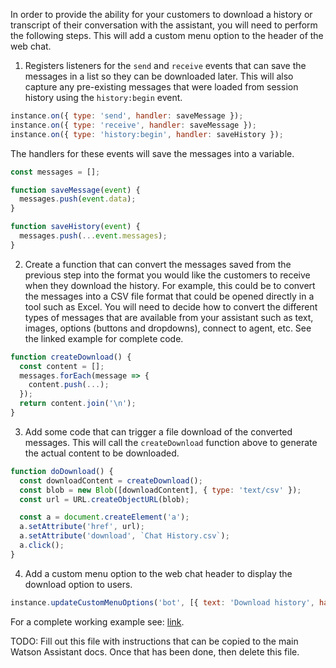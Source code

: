 In order to provide the ability for your customers to download a history or transcript of their conversation with the assistant, you will need to perform the following steps. This will add a custom menu option to the header of the web chat.

1. Registers listeners for the `send` and `receive` events that can save the messages in a list so they can be downloaded later. This will also capture any pre-existing messages that were loaded from session history using the `history:begin` event.
```javascript
instance.on({ type: 'send', handler: saveMessage });
instance.on({ type: 'receive', handler: saveMessage });
instance.on({ type: 'history:begin', handler: saveHistory });
```
The handlers for these events will save the messages into a variable.
```javascript
const messages = [];

function saveMessage(event) {
  messages.push(event.data);
}

function saveHistory(event) {
  messages.push(...event.messages);
}
```
2. Create a function that can convert the messages saved from the previous step into the format you would like the customers to receive when they download the history. For example, this could be to convert the messages into a CSV file format that could be opened directly in a tool such as Excel. You will need to decide how to convert the different types of messages that are available from your assistant such as text, images, options (buttons and dropdowns), connect to agent, etc. See the linked example for complete code.
```javascript
function createDownload() {
  const content = [];
  messages.forEach(message => {
    content.push(...);
  });
  return content.join('\n');
}
```
3. Add some code that can trigger a file download of the converted messages. This will call the `createDownload` function above to generate the actual content to be downloaded.
```javascript
function doDownload() {
  const downloadContent = createDownload();
  const blob = new Blob([downloadContent], { type: 'text/csv' });
  const url = URL.createObjectURL(blob);

  const a = document.createElement('a');
  a.setAttribute('href', url);
  a.setAttribute('download', `Chat History.csv`);
  a.click();
}
```
4. Add a custom menu option to the web chat header to display the download option to users.
```javascript
instance.updateCustomMenuOptions('bot', [{ text: 'Download history', handler: doDownload }]);
```

For a complete working example see: [link](www.ibm.com).

TODO: Fill out this file with instructions that can be copied to the main Watson Assistant docs. Once that has been done, then delete this file.